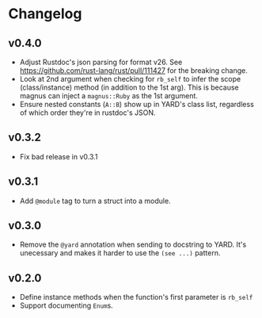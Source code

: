 # Changelog

## v0.4.0

- Adjust Rustdoc's json parsing for format v26.
  See https://github.com/rust-lang/rust/pull/111427 for the breaking change.
- Look at 2nd argument when checking for `rb_self` to infer the scope
  (class/instance) method (in addition to the 1st arg).
  This is because magnus can inject a `magnus::Ruby` as the 1st argument.
- Ensure nested constants (`A::B`) show up in YARD's class list,
  regardless of which order they're in rustdoc's JSON.

## v0.3.2

- Fix bad release in v0.3.1

## v0.3.1

- Add `@module` tag to turn a struct into a module.

## v0.3.0

- Remove the `@yard` annotation when sending to docstring to YARD.
  It's unecessary and makes it harder to use the `(see ...)` pattern.

## v0.2.0

- Define instance methods when the function's first parameter is `rb_self`
- Support documenting `Enum`s.
